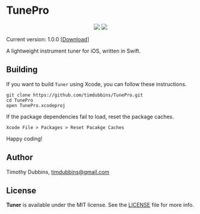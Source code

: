 # TunePro

<div align="center">
  
  
<p align="center">
    <img src="https://img.shields.io/badge/iOS-14.0+-blue.svg" />
    <img src="https://img.shields.io/badge/Swift-5.0-brightgreen.svg" />
</p>
  
</div>

Current version: 1.0.0 [[Download](https://github.com/timdubbins/Tuner/releases/tag/v1.0.0)]

A lightweight instrument tuner for iOS, written in Swift.

## Building

If you want to build `Tuner` using Xcode, you can follow these instructions.

```fish
git clone https://github.com/timdubbins/TunePro.git
cd TunePro
open TunePro.xcodeproj
```

If the package dependencies fail to load, reset the package caches.
```fish
Xcode File > Packages > Reset Pacakge Caches
```

Happy coding!


## Author

Timothy Dubbins, timdubbins@gmail.com

## License

**Tuner** is available under the MIT license. See the [LICENSE](https://github.com/timdubbins/Tuner/blob/master/LICENSE.md) file for more info.
